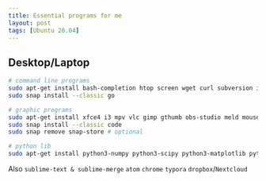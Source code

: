```yaml
---
title: Essential programs for me
layout: post
tags: [Ubuntu 20.04]
---
```


## Desktop/Laptop

```bash
# command line programs
sudo apt-get install bash-completion htop screen wget curl subversion iotop iftop ipython3 python3-pip apt-transport-https
sudo snap install --classic go

# graphic programs
sudo apt-get install xfce4 i3 mpv vlc gimp gthumb obs-studio meld mousepad terminator texlive-full
sudo snap install --classic code
sudo snap remove snap-store # optional

# python lib
sudo apt-get install python3-numpy python3-scipy python3-matplotlib python3-bs4 python3-tqdm python3-natsort python3-pyperclip python3-socks python3-selenium
```
Also `sublime-text & sublime-merge` `atom` `chrome` `typora` `dropbox`/`Nextcloud`
